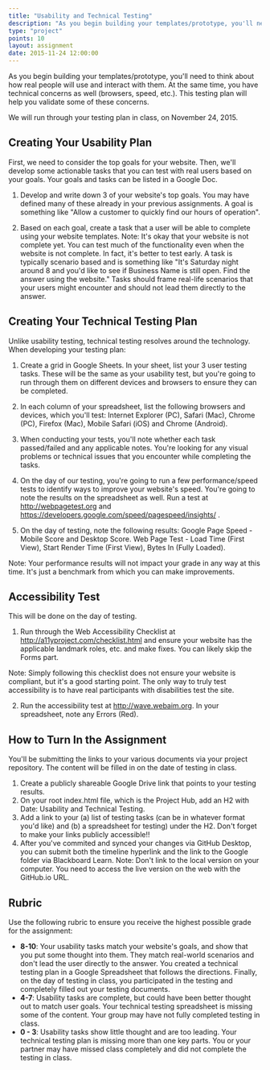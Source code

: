 ```yaml
---
title: "Usability and Technical Testing"
description: "As you begin building your templates/prototype, you'll need to think about how real people will use and interact with them. "
type: "project"
points: 10
layout: assignment
date: 2015-11-24 12:00:00
---
```


As you begin building your templates/prototype, you'll need to think about how real people will use and interact with them.  At the same time, you have technical concerns as well (browsers, speed, etc.).  This testing plan will help you validate some of these concerns.

We will run through your testing plan in class, on November 24, 2015. 

## Creating Your Usability Plan

First, we need to consider the top goals for your website.  Then,  we'll develop some actionable tasks that you can test with real users based on your goals.  Your goals and tasks can be listed in a Google Doc.

1.  Develop and write down 3 of your website's top goals.  You may have defined many of these already in your previous assignments.  A goal is something like "Allow a customer to quickly find our hours of operation".

2.  Based on each goal, create a task that a user will be able to complete using your website templates.  Note:  It's okay that your website is not complete yet.  You can test much of the functionality even when the website is not complete.  In fact, it's better to test early.  A task is typically scenario based and is something like "It's Saturday night around 8 and you'd like to see if Business Name is still open.  Find the answer using the website."  Tasks should frame real-life scenarios that your users might encounter and should not lead them directly to the answer.


## Creating Your Technical Testing Plan

Unlike usability testing, technical testing resolves around the technology.  When developing your testing plan:

1.  Create a grid in Google Sheets.  In your sheet, list your 3 user testing tasks.  These will be the same as your usability test, but you're going to run through them on different devices and browsers to ensure they can be completed.

2.  In each column of your spreadsheet, list the following browsers and devices, which you'll test:  Internet Explorer (PC), Safari (Mac), Chrome (PC), Firefox (Mac), Mobile Safari (iOS) and Chrome (Android).

3.  When conducting your tests, you'll note whether each task passed/failed and any applicable notes.  You're looking for any visual problems or technical issues that you encounter while completing the tasks.

4.  On the day of our testing, you're going to run a few performance/speed tests to identify ways to improve your website's speed.  You're going to note the results on the spreadsheet as well.  Run a test at http://webpagetest.org and https://developers.google.com/speed/pagespeed/insights/ .

5.  On the day of testing, note the following results:  Google Page Speed - Mobile Score and Desktop Score.  Web Page Test - Load Time (First View), Start Render Time (First View), Bytes In (Fully Loaded).

Note:  Your performance results will not impact your grade in any way at this time.  It's just a benchmark from which you can make improvements.


## Accessibility Test

This will be done on the day of testing.  

1.  Run through the Web Accessibility Checklist at http://a11yproject.com/checklist.html and ensure your website has the applicable landmark roles, etc. and make fixes.  You can likely skip the Forms part.

Note:  Simply following this checklist does not ensure your website is compliant, but it's a good starting point.  The only way to truly test accessibility is to have real participants with disabilities test the site.

2.  Run the accessibility test at http://wave.webaim.org.  In your spreadsheet, note any Errors (Red).


## How to Turn In the Assignment

You'll be submitting the links to your various documents via your project repository.  The content will be filled in on the date of testing in class. 

1.  Create a publicly shareable Google Drive link that points to your testing results.
2.  On your root index.html file, which is the Project Hub, add an H2 with Date: Usability and Technical Testing.
3.  Add a link to your (a) list of testing tasks (can be in whatever format you'd like) and (b) a spreadsheet for testing) under the H2.  Don't forget to make your links publicly accessible!!
4.  After you've commited and synced your changes via GitHub Desktop, you can submit both the timeline hyperlink and the link to the Google folder via Blackboard Learn.  Note: Don't link to the local version on your computer.  You need to access the live version on the web with the GitHub.io URL.

## Rubric

Use the following rubric to ensure you receive the highest possible grade for the assignment:

* **8-10**: Your usability tasks match your website's goals, and show that you put some thought into them.  They match real-world scenarios and don't lead the user directly to the answer.  You created a technical testing plan in a Google Spreadsheet that follows the directions.  Finally, on the day of testing in class, you participated in the testing and completely filled out your testing documents.
* **4-7**: Usability tasks are complete, but could have been better thought out to match user goals.  Your technical testing spreadsheet is missing some of the content.  Your group may have not fully completed testing in class.
* **0 - 3**: Usability tasks show little thought and are too leading.  Your technical testing plan is missing more than one key parts.  You or your partner may have missed class completely and did not complete the testing in class.   
